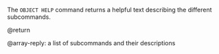The `OBJECT HELP` command returns a helpful text describing the different subcommands.

@return

@array-reply: a list of subcommands and their descriptions
